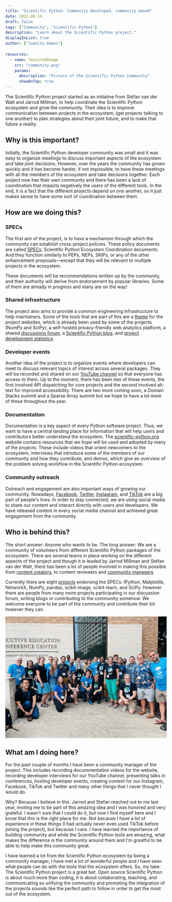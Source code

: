 ```yaml
---
title: "Scientific Python: Community developed, community owned"
date: 2022-08-14
draft: false
tags: ["Community", "Scientific-Python"]
description: "Learn about the Scientific Python project."
displayInList: true
author: ["Juanita Gómez"]

resources:
  - name: featuredImage
    src: "community.png"
    params:
      description: "Picture of the Scientific Python Community"
      showOnTop: true
---
```


The Scientific Python project started as an initiative from Stéfan van der Walt and Jarrod Millman, to help coordinate the Scientific Python ecosystem and grow the community. Their idea is to improve communication between projects in the ecosystem, (get projects talking to one another) to plan strategies about their joint future, and to make that future a reality.

## Why is this important?

Initially, the Scientific Python developer community was small and it was easy to organize meetings to discuss important aspects of the ecosystem and take joint decisions. However, over the years the community has grown quickly and it has become harder, if not impossible, to have these meetings with all the members of the ecosystem and take decisions together. Each project now has their own community and there has been a lack of coordination that impacts negatively the users of the different tools. In the end, it is a fact that the different projects depend on one another, so it just makes sense to have some sort of coordination between them.

## How are we doing this?

### SPECs

The first aim of the project, is to have a mechanism through which the community can establish cross-project policies. These policy documents are called [SPECs](https://scientific-python.org/specs/): Scientific Python Ecosystem Coordination documents. And they function similarly to PEPs, NEPs, SKIPs, or any of the other enhancement proposals—except that they will be relevant to multiple projects in the ecosystem.

These documents will be recommendations written up by the community, and their authority will derive from endorsement by popular libraries. Some of them are already in progress and many are on the way!

### Shared infrastructure

The project also aims to provide a common engineering infrastructure to help maintainers. Some of the tools that are part of this are a [theme](https://github.com/scientific-python/scientific-python-hugo-theme) for the project websites, which is already been used by some of the projects (NumPy and SciPy), a self-hosted privacy-friendly web analytics platform, a shared [discussions forum](https://discuss.scientific-python.org), a [Scientific Python blog](https://blog.scientific-python.org), and [project development statistics](https://devstats.scientific-python.org).

### Developer events

Another idea of the project is to organize events where developers can meet to discuss relevant topics of interest across several packages. They will be recorded and shared on our [YouTube channel](https://www.youtube.com/scientificpythonorg) so that everyone has access to them. Up to the moment, there has been two of these events, the first involved API dispatching for core projects and the second involved alt-text for improved accessibility. There are two more coming soon, a Domain Stacks summit and a Sparse Array summit but we hope to have a lot more of these throughout the year.

### Documentation

Documentation is a key aspect of every Python software project. Thus, we want to have a central landing place for information that will help users and contributors better understand the ecosystem. The [scientific-python.org](https://scientific-python.org) website contains resources that we hope will be used and adopted by many of the projects. These include videos that orient newcomers to the ecosystem, interviews that introduce some of the members of our community and how they contribute, and demos, which give an overview of the problem solving workflow in the Scientific Python ecosystem.

### Community outreach

Outreach and engagement are also important ways of growing our community. Nowadays, [Facebook](https://www.facebook.com/scientific.python), [Twitter](https://twitter.com/scientific_py), [Instagram](https://www.instagram.com/scientific.python), and [TikTok](https://www.tiktok.com/@scientific.python) are a big part of people's lives. In order to stay connected, we are using social media to share our content and interact directly with users and developers. We have released content in every social media channel and achieved great engagement from the community.

## Who is behind this?

The short answer: Anyone who wants to be. The long answer: We are a community of volunteers from different Scientific Python packages of the ecosystem. There are several teams in place working on the different aspects of the project and though it is leaded by Jarrod Millman and Stéfan van der Walt, there has been a lot of people involved in making this possible from [content creators](https://blog.scientific-python.org/about/), to content reviewers and [community managers](https://scientific-python.org/about/).

Currently there are eight [projects](https://scientific-python.org/specs/core-projects/) endorsing the SPECs: IPython, Matplotlib, NetworkX, NumPy, pandas, scikit-image, scikit-learn, and SciPy. However there are people from many more projects participating in our discussion forum, writing blogs or contributing to the community somehow. We welcome everyone to be part of the community and contribute their bit however they can.

![Picture of the Scientific Python Community](community.png)

## What am I doing here?

For the past couple of months I have been a community manager of the project. This includes recording docummentation videos for the website, recording developer interviews for our YouTube channel, presenting talks in conferences, hosting developer events, creating content for our Instagram, Facebook, TikTok and Twitter and many other things that I never thought I would do.

Why? Because I believe in this. Jarrod and Stefan reached out to me last year, inviting me to be part of this amazing idea and I was honored and very grateful. I wasn't sure that I could do it, but now I find myself here and I know that this is the right place for me. Not because I have a lot of experience in these things (I had actually never even used TikTok before joining the project), but because I care. I have learned the importance of building community and while the Scientific Python tools are amazing, what makes the difference is the community around them and I'm greatful to be able to help make this community great.

I have learned a lot from the Scientific Python ecosystem by being a community manager, I have met a lot of wonderful people and I have seen what people can do with the tools that the ecosystem offers. So, my take: The Scientific Python project is a great bet. Open source Scientific Python is about much more than coding, it is about collaborating, teaching, and communicating so unifying the community and promoting the integration of the projects sounds like the perfect path to follow in order to get the most out of the ecosystem.
